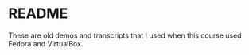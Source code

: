 # README

These are old demos and transcripts that
I used when this course used Fedora and VirtualBox.
